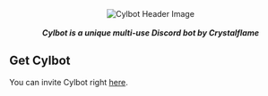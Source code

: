 <div align="center">
<img src="https://i.imgur.com/myViDoY.png" align="center" alt="Cylbot Header Image">
<br>
<br>
<strong><i>Cylbot is a unique multi-use Discord bot by Crystalflame</i></strong>
<br>

</div>



## Get Cylbot
You can invite Cylbot right [here](https://discordapp.com/oauth2/authorize?client_id=522392874487119904&permissions=8&scope=bot).
